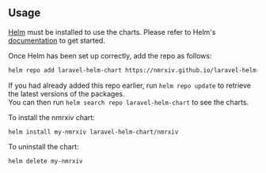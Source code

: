 ## Usage

[Helm](https://helm.sh) must be installed to use the charts.  Please refer to
Helm's [documentation](https://helm.sh/docs) to get started.

Once Helm has been set up correctly, add the repo as follows:

```bash
helm repo add laravel-helm-chart https://nmrxiv.github.io/laravel-helm-chart
```

If you had already added this repo earlier, run `helm repo update` to retrieve the latest versions of the packages.   
You can then run `helm search repo laravel-helm-chart` to see the charts.

To install the nmrxiv chart:

    helm install my-nmrxiv laravel-helm-chart/nmrxiv

To uninstall the chart:

    helm delete my-nmrxiv
